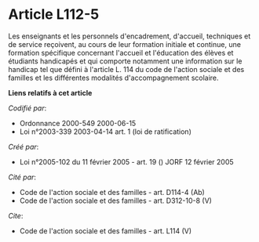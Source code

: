 # Article L112-5

Les enseignants et les personnels d'encadrement, d'accueil, techniques et de service reçoivent, au cours de leur formation
initiale et continue, une formation spécifique concernant l'accueil et l'éducation des élèves et étudiants handicapés et qui
comporte notamment une information sur le handicap tel que défini à l'article L. 114 du code de l'action sociale et des
familles et les différentes modalités d'accompagnement scolaire.

**Liens relatifs à cet article**

_Codifié par_:

  - Ordonnance 2000-549 2000-06-15
  - Loi n°2003-339 2003-04-14 art. 1 (loi de ratification)

_Créé par_:

  - Loi n°2005-102 du 11 février 2005 - art. 19 () JORF 12 février 2005

_Cité par_:

  - Code de l'action sociale et des familles - art. D114-4 (Ab)
  - Code de l'action sociale et des familles - art. D312-10-8 (V)

_Cite_:

  - Code de l'action sociale et des familles - art. L114 (V)
